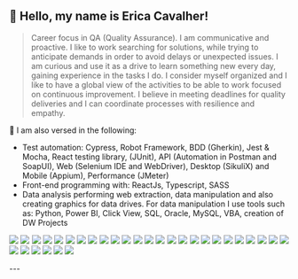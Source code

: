 ## 💜 Hello, my name is <strong>Erica Cavalher!</strong>

> Career focus in QA (Quality Assurance). I am communicative and proactive. I like to work searching for solutions, while trying to anticipate demands in order to avoid delays or unexpected issues. I am curious and use it as a drive to learn something new every day, gaining experience in the tasks I do. I consider myself organized and I like to have a global view of the activities to be able to work focused on continuous improvement. I believe in meeting deadlines for quality deliveries and I can coordinate processes with resilience and empathy.


🔭 I am also versed in the following:
- Test automation: Cypress, Robot Framework, BDD (Gherkin), Jest & Mocha, React testing library, (JUnit), API (Automation in Postman and SoapUI), Web (Selenium IDE and WebDriver), Desktop (SikuliX) and Mobile (Appium), Performance (JMeter)
- Front-end programming with: ReactJs, Typescript, SASS
- Data analysis performing web extraction, data manipulation and also creating graphics for data drives. For data manipulation I use tools such as: Python, Power BI, Click View, SQL, Oracle, MySQL, VBA, creation of DW Projects

<p align="justify">
<img src="https://img.shields.io/badge/Scrum-800000?style=for-the-badge&logo=scrum&logoColor=white">
<img src="https://img.shields.io/badge/Kanban-FF00FF?style=for-the-badge&logo=kanban&logoColor=white">
<img src="https://img.shields.io/badge/Jira-483D8B?style=for-the-badge&logo=jira&logoColor=white">
<img src="https://camo.githubusercontent.com/9d07c04bdd98c662d5df9d4e1cc1de8446ffeaebca330feb161f1fb8e1188204/68747470733a2f2f696d672e736869656c64732e696f2f62616467652f4a6176615363726970742d4637444631453f7374796c653d666f722d7468652d6261646765266c6f676f3d6a617661736372697074266c6f676f436f6c6f723d626c61636b">
<img src="https://img.shields.io/badge/CSS3-00BFFF?style=for-the-badge&logo=css3&logoColor=white">
<img src="https://img.shields.io/badge/jQuery-5F9EA0?style=for-the-badge&logo=jquery3&logoColor=white">
<img src="https://img.shields.io/badge/Node.js-006400?style=for-the-badge&logo=node.js&logoColor=white">
<img src="https://img.shields.io/badge/Python-14354C?style=for-the-badge&logo=python&logoColor=white">
<img src="https://img.shields.io/badge/Java-ED8B00?style=for-the-badge&logo=java&logoColor=white">
<img src="https://img.shields.io/badge/PostgreSQL-316192?style=for-the-badge&logo=postgresql&logoColor=white">
<img src="https://img.shields.io/badge/SQL%20Server-000080?style=for-the-badge&logo=sqlserver&logoColor=white">
<img src="https://img.shields.io/badge/Oracle-FFA500?style=for-the-badge&logo=oracle&logoColor=white">
<img src="https://img.shields.io/badge/MongoDB-32CD32?style=for-the-badge&logo=mongodb&logoColor=white">
<img src="https://img.shields.io/badge/Swagger-228B22?style=for-the-badge&logo=swagger.js&logoColor=white">
<img src="https://img.shields.io/badge/Git-E34F26?style=for-the-badge&logo=git&logoColor=white">
<img src="https://img.shields.io/badge/GitHub-000000?style=for-the-badge&logo=github&logoColor=white">
<img src="https://img.shields.io/badge/Docker-2496ED?style=for-the-badge&logo=docker&logoColor=white">
<img src="https://img.shields.io/badge/VS%20Code-1E90FF?style=for-the-badge&logo=visualstudiocode&logoColor=white">
<img src="https://img.shields.io/badge/IntelliJ%20IDEA-2F4F4F?style=for-the-badge&logo=intellijidea&logoColor=white">
<img src="https://img.shields.io/badge/Robot%20Framework-3CB371?style=for-the-badge&logo=robotframework&logoColor=white">
<img src="https://img.shields.io/badge/Rest%20Assured-008B8B?style=for-the-badge&logo=restassured&logoColor=white">
<img src="https://img.shields.io/badge/Postman-FF660D?style=for-the-badge&logo=postman&logoColor=white">
<img src="https://img.shields.io/badge/Insomnia-8B008B?style=for-the-badge&logo=insomnia&logoColor=white">
<img src="https://img.shields.io/badge/Azure%20DevOps-4169E1?style=for-the-badge&logo=azuredevops&logoColor=white">
<img src="https://img.shields.io/badge/Azure%20TestPlan-FF69B4?style=for-the-badge&logo=azuretestplan&logoColor=white">
<img src="https://img.shields.io/badge/Appium-4B0082?style=for-the-badge&logo=appium&logoColor=white">
<img src="https://img.shields.io/badge/Gherkin-069829?style=for-the-badge&logo=gherkin&logoColor=white">
<img src="https://img.shields.io/badge/Cypress-4F4F4F?style=for-the-badge&logo=cypress&logoColor=white">
<img src="https://img.shields.io/badge/JMeter-D2691E?style=for-the-badge&logo=apachejmeter&logoColor=white">
<img src="https://img.shields.io/badge/K6-A020F0?style=for-the-badge&logo=K6r&logoColor=white">
<img src="https://img.shields.io/badge/Pytest-A52A2A?style=for-the-badge&logo=pytest&logoColor=white">
</p>
---

